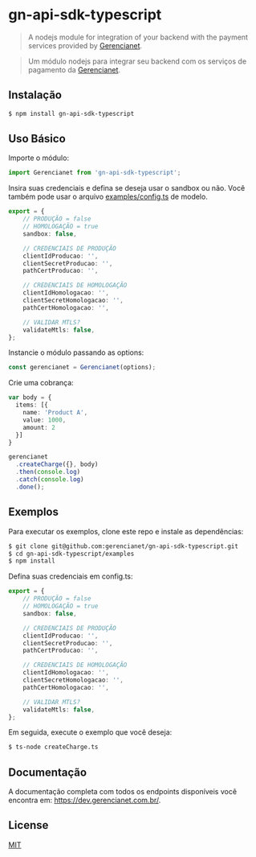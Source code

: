 # gn-api-sdk-typescript

> A nodejs module for integration of your backend with the payment services provided by [Gerencianet](http://gerencianet.com.br).

> Um módulo nodejs para integrar seu backend com os serviços de pagamento da [Gerencianet](http://gerencianet.com.br).

## Instalação

```bash
$ npm install gn-api-sdk-typescript
```

## Uso Básico

Importe o módulo:

```typescript
import Gerencianet from 'gn-api-sdk-typescript';
```

Insira suas credenciais e defina se deseja usar o sandbox ou não.
Você também pode usar o arquivo [examples/config.ts](examples/config.ts) de modelo.
```typescript
export = {
	// PRODUÇÃO = false
	// HOMOLOGAÇÃO = true
	sandbox: false,

	// CREDENCIAIS DE PRODUÇÃO
	clientIdProducao: '',
	clientSecretProducao: '',
	pathCertProducao: '',

	// CREDENCIAIS DE HOMOLOGAÇÃO
	clientIdHomologacao: '',
	clientSecretHomologacao: '',
	pathCertHomologacao: '',

	// VALIDAR MTLS?
	validateMtls: false,
};
```

Instancie o módulo passando as options:

```typescript
const gerencianet = Gerencianet(options);
```

Crie uma cobrança:

```typescript
var body = {
  items: [{
    name: 'Product A',
    value: 1000,
    amount: 2
  }]
}

gerencianet
  .createCharge({}, body)
  .then(console.log)
  .catch(console.log)
  .done();
```

## Exemplos

Para executar os exemplos, clone este repo e instale as dependências:

```bash
$ git clone git@github.com:gerencianet/gn-api-sdk-typescript.git
$ cd gn-api-sdk-typescript/examples
$ npm install
```

Defina suas credenciais em config.ts:

```typescript
export = {
	// PRODUÇÃO = false
	// HOMOLOGAÇÃO = true
	sandbox: false,

	// CREDENCIAIS DE PRODUÇÃO
	clientIdProducao: '',
	clientSecretProducao: '',
	pathCertProducao: '',

	// CREDENCIAIS DE HOMOLOGAÇÃO
	clientIdHomologacao: '',
	clientSecretHomologacao: '',
	pathCertHomologacao: '',

	// VALIDAR MTLS?
	validateMtls: false,
};
```

Em seguida, execute o exemplo que você deseja:

```bash
$ ts-node createCharge.ts
```


## Documentação

A documentação completa com todos os endpoints disponíveis você encontra em: https://dev.gerencianet.com.br/.

## License

[MIT](LICENSE)
